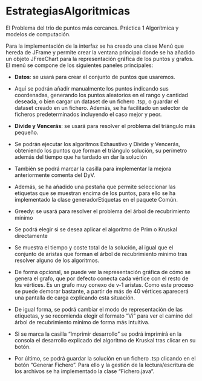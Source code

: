 # EstrategiasAlgoritmicas
El Problema del trío de puntos más cercanos. Práctica 1 Algorítmica y modelos de computación.

Para la implementación de la interfaz se ha creado una clase Menú que hereda de JFrame y permite crear la ventana principal donde se ha añadido un objeto JFreeChart para la representación gráfica de los puntos y grafos. El menú se compone de los siguientes paneles principales:
-	**Datos**: se usará para crear el conjunto de puntos que usaremos.
  - Aquí se podrán añadir manualmente los puntos indicando sus coordenadas, generando los puntos aleatorios en el rango y cantidad deseada, o bien cargar un dataset de un fichero .tsp, o guardar el dataset creado en un fichero. Además, se ha facilitado un selector de ficheros predeterminados incluyendo el caso mejor y peor.

-	**Divide y Vencerás**: se usará para resolver el problema del triángulo más pequeño.
  - Se podrán ejecutar los algoritmos Exhaustivo y Divide y Vencerás, obteniendo los puntos que forman el triángulo solución, su perímetro además del tiempo que ha tardado en dar la solución
  - También se podrá marcar la casilla para implementar la mejora anteriormente comenta del DyV.
  - Además, se ha añadido una pestaña que permite seleccionar las etiquetas que se muestran encima de los puntos, para ello se ha implementado la clase generadorEtiquetas en el paquete Común.

-	Greedy: se usará para resolver el problema del árbol de recubrimiento mínimo
  - Se podrá elegir si se desea aplicar el algoritmo de Prim o Kruskal directamente
  - Se muestra el tiempo y coste total de la solución, al igual que el conjunto de aristas que forman el árbol de recubrimiento mínimo tras resolver alguno de los algoritmos.
  - De forma opcional, se puede ver la representación gráfica de cómo se genera el grafo, que por defecto conecta cada vértice con el resto de los vértices. Es un grafo muy conexo de v-1 aristas. Como este proceso se puede demorar bastante, a partir de más de 40 vértices aparecerá una pantalla de carga explicando esta situación.
  - De igual forma, se podrá cambiar el modo de representación de las etiquetas, y se recomienda elegir el formato “Vi” para ver el camino del árbol de recubrimiento mínimo de forma más intuitiva.
  - Si se marca la casilla “Imprimir desarrollo” se podrá imprimirá en la consola el desarrollo explicado del algoritmo de Kruskal tras clicar en su botón.
  - Por último, se podrá guardar la solución en un fichero .tsp clicando en el botón “Generar Fichero”. Para ello y la gestión de la lectura/escritura de los archivos se ha implementado la clase “Fichero.java”.

